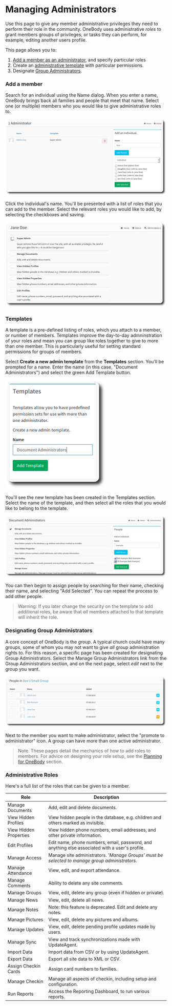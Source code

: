 # Managing Administrators

Use this page to give any member administrative privileges they need to perform their role in the community. OneBody uses administrative *roles* to grant members groups of privileges, or tasks they can perform, for example, editing another users profile.


This page allows you to:

1. [Add a member as an administrator](../administration/managing_admins.html#add-a-member), and specify particular roles
2. Create an [administrative template](../administration/managing_admins.html#templates) with particular permissions.
3. Designate [Group Administrators](../administration/managing_admins.html#designating-group-administrators).

### Add a member
Search for an individual using the Name dialog. When you enter a name, OneBody brings back all families and people that meet that name. Select one (or multiple) members who you would like to give administrative roles to.

![Searching for an Administrator](../img/admin/managing-admins-1.png)

Click the individual's name. You'll be presented with a list of roles that you can add to the member. Select the relevant roles you would like to add, by selecting the checkboxes and saving.

![Adding an Administrator](../img/admin/managing-admins-2.png)

### Templates

A template is a pre-defined listing of roles, which you attach to a member, or number of members. Templates improve the day-to-day admninstration of your roles and mean you can group like roles together to give to more than one member. This is particularly useful for setting standard permissions for groups of members.

Select **Create a new admin template** from the **Templates** section. You'll be prompted for a name. Enter the name (in this case, "Document Administrators") and select the green Add Template button.

![Adding a Template](../img/admin/managing-admins-3.png)

You'll see the new template has been created in the Templates section. Select the name of the template, and then select all the roles that you would like to belong to the template.

![Adding a user to a Template](../img/admin/managing-admins-4.png)

You can then begin to assign people by searching for their name, checking their name, and selecting "Add Selected". You can repeat the process to add other people.

> Warning: If you later change the security on the template to add  additional roles, be aware that *all* members attached to that template will inherit the role.

### Designating Group Administrators

A core concept of OneBody is the *group*. A typical church could have many groups, some of whom you may not want to give *all* group administration rights to. For this reason, a specific page has been created for designating Group Administrators. Select the Manage Group Administrators link from the Group Administrators section, and on the next page, select *edit* next to the group you want.


![Adding a Group Administrator ](../img/admin/managing-admins-5.png)

Next to the member you want to make administrator, select the "promote to administrator" icon. A group can have more than one active administrator.

> Note. These pages detail the mechanics of how to add roles to members. For advice on designing your role setup, see the [Planning for OneBody](../planning_for_installation/README.html) section.

### Administrative Roles

Here's a full list of the roles that can be given to a member.

| Role | Description |
| -- | -- |
| Manage Documents | Add, edit and delete documents. |
| View Hidden Profiles | View hidden people in the database, e.g. children and others marked as invisible. |
| View Hidden Properties | View hidden phone numbers, email addresses, and other private information. |
| Edit Profiles | Edit name, phone numbers, email, password, and anything else associated with a user's profile. |
| Manage Access | Manage site administrators. *'Manage Groups' must be selected to manage group administrators.*|
| Manage Attendance | View, edit, and export attendance. |
| Manage Comments |Ability to delete any site comments. |
| Manage Groups | View, edit, delete any group (even if hidden or private). |
| Manage News | View, edit, delete all news. |
| Manage Notes | Note: this feature is deprecated. Edit and delete any notes. |
| Manage Pictures | View, edit, delete any pictures and albums. |
| Manage Updates | View, edit, delete pending profile updates made by users. |
| Manage Sync | View and track synchronizations made with UpdateAgent. |
| Import Data | Import data from CSV or by using UpdateAgent. |
| Export Data | Export all site data to XML or CSV. |
| Assign Checkin Cards | Assign card numbers to families. |
| Manage Checkin | Manage all aspects of checkin, including setup and configuration. |
| Run Reports | Access the Reporting Dashboard, to run various reports.|





